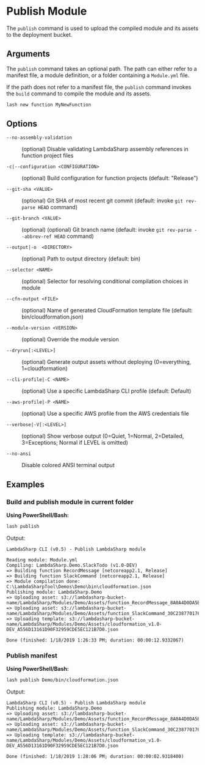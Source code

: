 # Publish Module

The `publish` command is used to upload the compiled module and its assets to the deployment bucket.

## Arguments

The `publish` command takes an optional path. The path can either refer to a manifest file, a module definition, or a folder containing a `Module.yml` file.

If the path does not refer to a manifest file, the `publish` command invokes the `build` command to compile the module and its assets.

```bash
lash new function MyNewFunction
```

## Options

<dl>

<dt><code>--no-assembly-validation</code></dt>
<dd>

(optional) Disable validating LambdaSharp assembly references in function project files
</dd>

<dt><code>-c|--configuration &lt;CONFIGURATION&gt;</code></dt>
<dd>

(optional) Build configuration for function projects (default: "Release")
</dd>

<dt><code>--git-sha &lt;VALUE&gt;</code></dt>
<dd>

(optional) Git SHA of most recent git commit (default: invoke `git rev-parse HEAD` command)
</dd>

<dt><code>--git-branch &lt;VALUE&gt;</code></dt>
<dd>

(optional) (optional) Git branch name (default: invoke `git rev-parse --abbrev-ref HEAD` command)
</dd>

<dt><code>--output|-o  &lt;DIRECTORY&gt;</code></dt>
<dd>

(optional) Path to output directory (default: bin)
</dd>

<dt><code>--selector &lt;NAME&gt;</code></dt>
<dd>

(optional) Selector for resolving conditional compilation choices in module
</dd>

<dt><code>--cfn-output &lt;FILE&gt;</code></dt>
<dd>

(optional) Name of generated CloudFormation template file (default: bin/cloudformation.json)
</dd>

<dt><code>--module-version &lt;VERSION&gt;</code></dt>
<dd>

(optional) Override the module version
</dd>

<dt><code>--dryrun[:&lt;LEVEL&gt;]</code></dt>
<dd>

(optional) Generate output assets without deploying (0=everything, 1=cloudformation)
</dd>

<dt><code>--cli-profile|-C &lt;NAME&gt;</code></dt>
<dd>

(optional) Use a specific LambdaSharp CLI profile (default: Default)
</dd>

<dt><code>--aws-profile|-P &lt;NAME&gt;</code></dt>
<dd>

(optional) Use a specific AWS profile from the AWS credentials file
</dd>

<dt><code>--verbose|-V[:&lt;LEVEL&gt;]</code></dt>
<dd>

(optional) Show verbose output (0=Quiet, 1=Normal, 2=Detailed, 3=Exceptions; Normal if LEVEL is omitted)
</dd>

<dt><code>--no-ansi</code></dt>
<dd>

Disable colored ANSI terminal output
</dd>

</dl>

## Examples

### Build and publish module in current folder

__Using PowerShell/Bash:__
```bash
lash publish
```

Output:
```
LambdaSharp CLI (v0.5) - Publish LambdaSharp module

Reading module: Module.yml
Compiling: LambdaSharp.Demo.SlackTodo (v1.0-DEV)
=> Building function RecordMessage [netcoreapp2.1, Release]
=> Building function SlackCommand [netcoreapp2.1, Release]
=> Module compilation done: C:\LambdaSharpTool\Demos\Demo\bin\cloudformation.json
Publishing module: LambdaSharp.Demo
=> Uploading asset: s3://lambdasharp-bucket-name/LambdaSharp/Modules/Demo/Assets/function_RecordMessage_8A0A4D0DA5B090BD33D779EF16FE7470.zip
=> Uploading asset: s3://lambdasharp-bucket-name/LambdaSharp/Modules/Demo/Assets/function_SlackCommand_30C238770176A7AE6955A519FC6A283A.zip
=> Uploading template: s3://lambdasharp-bucket-name/LambdaSharp/Modules/Demo/Assets/cloudformation_v1.0-DEV_A556D13161D90F32959CDE5EC121B7D0.json

Done (finished: 1/18/2019 1:26:33 PM; duration: 00:00:12.9332067)
```

### Publish manifest

__Using PowerShell/Bash:__
```bash
lash publish Demo/bin/cloudformation.json
```

Output:
```
LambdaSharp CLI (v0.5) - Publish LambdaSharp module
Publishing module: LambdaSharp.Demo
=> Uploading asset: s3://lambdasharp-bucket-name/LambdaSharp/Modules/Demo/Assets/function_RecordMessage_8A0A4D0DA5B090BD33D779EF16FE7470.zip
=> Uploading asset: s3://lambdasharp-bucket-name/LambdaSharp/Modules/Demo/Assets/function_SlackCommand_30C238770176A7AE6955A519FC6A283A.zip
=> Uploading template: s3://lambdasharp-bucket-name/LambdaSharp/Modules/Demo/Assets/cloudformation_v1.0-DEV_A556D13161D90F32959CDE5EC121B7D0.json

Done (finished: 1/18/2019 1:28:06 PM; duration: 00:00:02.9318400)
```

